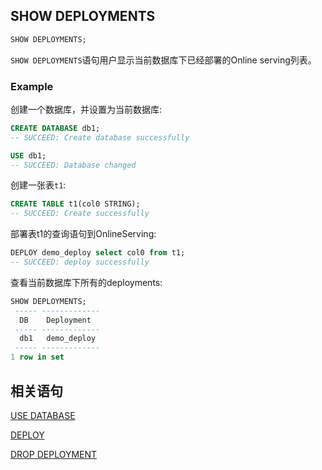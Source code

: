 ## SHOW DEPLOYMENTS

```SQL
SHOW DEPLOYMENTS;
```

`SHOW DEPLOYMENTS`语句用户显示当前数据库下已经部署的Online serving列表。

### Example

创建一个数据库，并设置为当前数据库:

```sql
CREATE DATABASE db1;
-- SUCCEED: Create database successfully

USE db1;
-- SUCCEED: Database changed
```

创建一张表`t1`:

```sql
CREATE TABLE t1(col0 STRING);
-- SUCCEED: Create successfully
```

部署表t1的查询语句到OnlineServing:

```sql
DEPLOY demo_deploy select col0 from t1;
-- SUCCEED: deploy successfully
```

查看当前数据库下所有的deployments:

```sql
SHOW DEPLOYMENTS;
 ----- ------------- 
  DB    Deployment   
 ----- ------------- 
  db1   demo_deploy  
 ----- ------------- 
1 row in set

```

## 相关语句

[USE DATABASE](../ddl/USE_DATABASE_STATEMENT.md)

[DEPLOY ](../deployment_manage/DEPLOY_STATEMENT.md)

[DROP DEPLOYMENT](../deployment_manage/DROP_DEPLOYMENT_STATEMENT.md)

